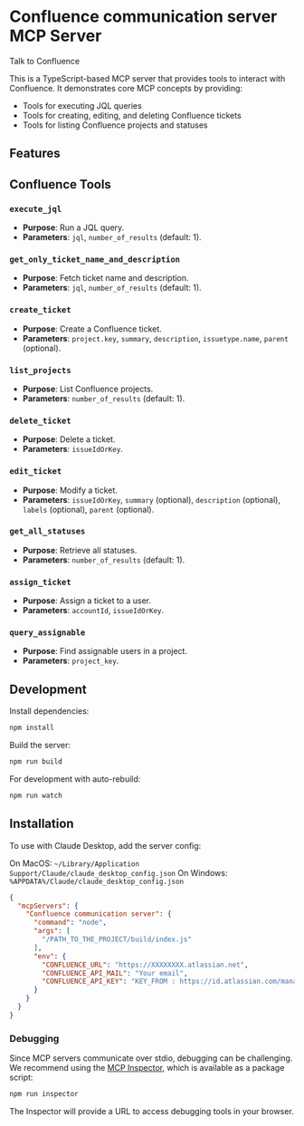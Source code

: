 # Confluence communication server MCP Server

Talk to Confluence

This is a TypeScript-based MCP server that provides tools to interact with Confluence. It demonstrates core MCP concepts by providing:

- Tools for executing JQL queries
- Tools for creating, editing, and deleting Confluence tickets
- Tools for listing Confluence projects and statuses

## Features

## Confluence Tools

### `execute_jql`
- **Purpose**: Run a JQL query.
- **Parameters**: `jql`, `number_of_results` (default: 1).

### `get_only_ticket_name_and_description`
- **Purpose**: Fetch ticket name and description.
- **Parameters**: `jql`, `number_of_results` (default: 1).

### `create_ticket`
- **Purpose**: Create a Confluence ticket.
- **Parameters**: `project.key`, `summary`, `description`, `issuetype.name`, `parent` (optional).

### `list_projects`
- **Purpose**: List Confluence projects.
- **Parameters**: `number_of_results` (default: 1).

### `delete_ticket`
- **Purpose**: Delete a ticket.
- **Parameters**: `issueIdOrKey`.

### `edit_ticket`
- **Purpose**: Modify a ticket.
- **Parameters**: `issueIdOrKey`, `summary` (optional), `description` (optional), `labels` (optional), `parent` (optional).

### `get_all_statuses`
- **Purpose**: Retrieve all statuses.
- **Parameters**: `number_of_results` (default: 1).

### `assign_ticket`
- **Purpose**: Assign a ticket to a user.
- **Parameters**: `accountId`, `issueIdOrKey`.

### `query_assignable`
- **Purpose**: Find assignable users in a project.
- **Parameters**: `project_key`.


## Development

Install dependencies:
```bash
npm install
```

Build the server:
```bash
npm run build
```

For development with auto-rebuild:
```bash
npm run watch
```

## Installation

To use with Claude Desktop, add the server config:

On MacOS: `~/Library/Application Support/Claude/claude_desktop_config.json`
On Windows: `%APPDATA%/Claude/claude_desktop_config.json`

```json
{
  "mcpServers": {
    "Confluence communication server": {
      "command": "node",
      "args": [
        "/PATH_TO_THE_PROJECT/build/index.js"
      ],
      "env": {
        "CONFLUENCE_URL": "https://XXXXXXXX.atlassian.net",
        "CONFLUENCE_API_MAIL": "Your email",
        "CONFLUENCE_API_KEY": "KEY_FROM : https://id.atlassian.com/manage-profile/security/api-tokens"
      }
    }
  }
}
```

### Debugging

Since MCP servers communicate over stdio, debugging can be challenging. We recommend using the [MCP Inspector](https://github.com/modelcontextprotocol/inspector), which is available as a package script:

```bash
npm run inspector
```

The Inspector will provide a URL to access debugging tools in your browser.
